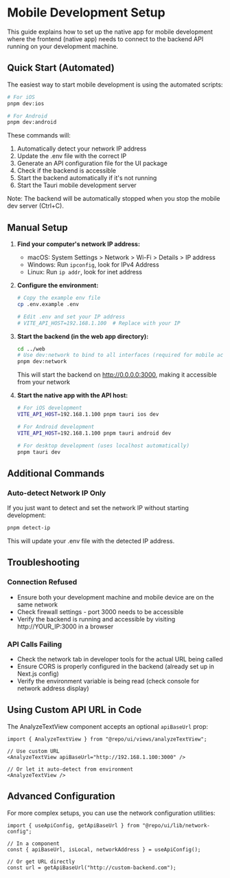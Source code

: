 # Mobile Development Setup

This guide explains how to set up the native app for mobile development where the frontend (native app) needs to connect to the backend API running on your development machine.

## Quick Start (Automated)

The easiest way to start mobile development is using the automated scripts:

```bash
# For iOS
pnpm dev:ios

# For Android
pnpm dev:android
```

These commands will:
1. Automatically detect your network IP address
2. Update the .env file with the correct IP
3. Generate an API configuration file for the UI package
4. Check if the backend is accessible
5. Start the backend automatically if it's not running
6. Start the Tauri mobile development server

Note: The backend will be automatically stopped when you stop the mobile dev server (Ctrl+C).

## Manual Setup

1. **Find your computer's network IP address:**
   - macOS: System Settings > Network > Wi-Fi > Details > IP address
   - Windows: Run `ipconfig`, look for IPv4 Address
   - Linux: Run `ip addr`, look for inet address

2. **Configure the environment:**
   ```bash
   # Copy the example env file
   cp .env.example .env
   
   # Edit .env and set your IP address
   # VITE_API_HOST=192.168.1.100  # Replace with your IP
   ```

3. **Start the backend (in the web app directory):**
   ```bash
   cd ../web
   # Use dev:network to bind to all interfaces (required for mobile access)
   pnpm dev:network
   ```
   This will start the backend on http://0.0.0.0:3000, making it accessible from your network

4. **Start the native app with the API host:**
   ```bash
   # For iOS development
   VITE_API_HOST=192.168.1.100 pnpm tauri ios dev
   
   # For Android development  
   VITE_API_HOST=192.168.1.100 pnpm tauri android dev
   
   # For desktop development (uses localhost automatically)
   pnpm tauri dev
   ```

## Additional Commands

### Auto-detect Network IP Only
If you just want to detect and set the network IP without starting development:
```bash
pnpm detect-ip
```

This will update your .env file with the detected IP address.

## Troubleshooting

### Connection Refused
- Ensure both your development machine and mobile device are on the same network
- Check firewall settings - port 3000 needs to be accessible
- Verify the backend is running and accessible by visiting http://YOUR_IP:3000 in a browser

### API Calls Failing
- Check the network tab in developer tools for the actual URL being called
- Ensure CORS is properly configured in the backend (already set up in Next.js config)
- Verify the environment variable is being read (check console for network address display)

## Using Custom API URL in Code

The AnalyzeTextView component accepts an optional `apiBaseUrl` prop:

```tsx
import { AnalyzeTextView } from "@repo/ui/views/analyzeTextView";

// Use custom URL
<AnalyzeTextView apiBaseUrl="http://192.168.1.100:3000" />

// Or let it auto-detect from environment
<AnalyzeTextView />
```

## Advanced Configuration

For more complex setups, you can use the network configuration utilities:

```tsx
import { useApiConfig, getApiBaseUrl } from "@repo/ui/lib/network-config";

// In a component
const { apiBaseUrl, isLocal, networkAddress } = useApiConfig();

// Or get URL directly
const url = getApiBaseUrl("http://custom-backend.com");
```